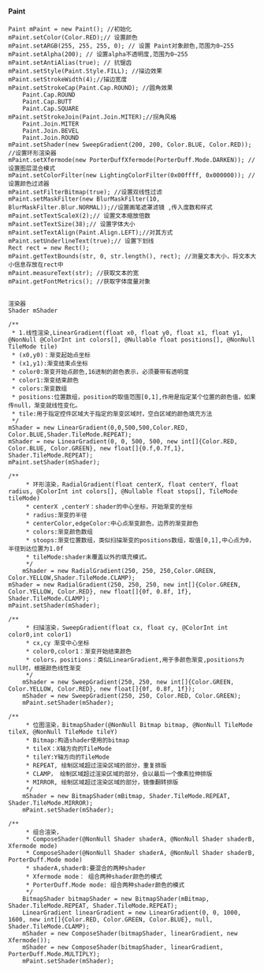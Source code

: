 #### Paint

    Paint mPaint = new Paint(); //初始化
    mPaint.setColor(Color.RED);// 设置颜色
    mPaint.setARGB(255, 255, 255, 0); // 设置 Paint对象颜色,范围为0~255
    mPaint.setAlpha(200); // 设置alpha不透明度,范围为0~255
    mPaint.setAntiAlias(true); // 抗锯齿
    mPaint.setStyle(Paint.Style.FILL); //描边效果
    mPaint.setStrokeWidth(4);//描边宽度
    mPaint.setStrokeCap(Paint.Cap.ROUND); //圆角效果
        Paint.Cap.ROUND
        Paint.Cap.BUTT
        Paint.Cap.SQUARE
    mPaint.setStrokeJoin(Paint.Join.MITER);//拐角风格
        Paint.Join.MITER
        Paint.Join.BEVEL
        Paint.Join.ROUND
    mPaint.setShader(new SweepGradient(200, 200, Color.BLUE, Color.RED)); //设置环形渲染器
    mPaint.setXfermode(new PorterDuffXfermode(PorterDuff.Mode.DARKEN)); //设置图层混合模式
    mPaint.setColorFilter(new LightingColorFilter(0x00ffff, 0x000000)); //设置颜色过滤器
    mPaint.setFilterBitmap(true); //设置双线性过滤
    mPaint.setMaskFilter(new BlurMaskFilter(10, BlurMaskFilter.Blur.NORMAL));//设置画笔遮罩滤镜 ,传入度数和样式
    mPaint.setTextScaleX(2);// 设置文本缩放倍数
    mPaint.setTextSize(38);// 设置字体大小
    mPaint.setTextAlign(Paint.Align.LEFT);//对其方式
    mPaint.setUnderlineText(true);// 设置下划线
    Rect rect = new Rect();
    mPaint.getTextBounds(str, 0, str.length(), rect); //测量文本大小，将文本大小信息存放在rect中
    mPaint.measureText(str); //获取文本的宽
    mPaint.getFontMetrics(); //获取字体度量对象
    
    
    渲染器
    Shader mShader 
    
    /**
     * 1.线性渲染,LinearGradient(float x0, float y0, float x1, float y1, @NonNull @ColorInt int colors[], @Nullable float positions[], @NonNull TileMode tile)
     * (x0,y0)：渐变起始点坐标
     * (x1,y1):渐变结束点坐标
     * color0:渐变开始点颜色,16进制的颜色表示，必须要带有透明度
     * color1:渐变结束颜色
     * colors:渐变数组
     * positions:位置数组，position的取值范围[0,1],作用是指定某个位置的颜色值，如果传null，渐变就线性变化。
     * tile:用于指定控件区域大于指定的渐变区域时，空白区域的颜色填充方法
     */
    mShader = new LinearGradient(0,0,500,500,Color.RED, Color.BLUE,Shader.TileMode.REPEAT);
    mShader = new LinearGradient(0, 0, 500, 500, new int[]{Color.RED, Color.BLUE, Color.GREEN}, new float[]{0.f,0.7f,1}, Shader.TileMode.REPEAT);
    mPaint.setShader(mShader);
    
    /**
		 * 环形渲染，RadialGradient(float centerX, float centerY, float radius, @ColorInt int colors[], @Nullable float stops[], TileMode tileMode)
		 * centerX ,centerY：shader的中心坐标，开始渐变的坐标
		 * radius:渐变的半径
		 * centerColor,edgeColor:中心点渐变颜色，边界的渐变颜色
		 * colors:渐变颜色数组
		 * stoops:渐变位置数组，类似扫描渐变的positions数组，取值[0,1],中心点为0，半径到达位置为1.0f
		 * tileMode:shader未覆盖以外的填充模式。
		 */
		mShader = new RadialGradient(250, 250, 250,Color.GREEN, Color.YELLOW,Shader.TileMode.CLAMP);
    mShader = new RadialGradient(250, 250, 250, new int[]{Color.GREEN, Color.YELLOW, Color.RED}, new float[]{0f, 0.8f, 1f}, Shader.TileMode.CLAMP);
    mPaint.setShader(mShader);
    
    /**
		 * 扫描渲染，SweepGradient(float cx, float cy, @ColorInt int color0,int color1)
		 * cx,cy 渐变中心坐标
		 * color0,color1：渐变开始结束颜色
		 * colors，positions：类似LinearGradient,用于多颜色渐变,positions为null时，根据颜色线性渐变
		 */
		mShader = new SweepGradient(250, 250, new int[]{Color.GREEN, Color.YELLOW, Color.RED}, new float[]{0f, 0.8f, 1f});
		mShader = new SweepGradient(250, 250, Color.RED, Color.GREEN);
		mPaint.setShader(mShader);
    
    /**
		 * 位图渲染，BitmapShader(@NonNull Bitmap bitmap, @NonNull TileMode tileX, @NonNull TileMode tileY)
		 * Bitmap:构造shader使用的bitmap
		 * tileX：X轴方向的TileMode
		 * tileY:Y轴方向的TileMode
		 * REPEAT, 绘制区域超过渲染区域的部分，重复排版
		 * CLAMP， 绘制区域超过渲染区域的部分，会以最后一个像素拉伸排版
		 * MIRROR, 绘制区域超过渲染区域的部分，镜像翻转排版
		 */
		mShader = new BitmapShader(mBitmap, Shader.TileMode.REPEAT, Shader.TileMode.MIRROR);
		mPaint.setShader(mShader);
    
    /**
		 * 组合渲染，
		 * ComposeShader(@NonNull Shader shaderA, @NonNull Shader shaderB, Xfermode mode)
		 * ComposeShader(@NonNull Shader shaderA, @NonNull Shader shaderB, PorterDuff.Mode mode)
		 * shaderA,shaderB:要混合的两种shader
		 * Xfermode mode： 组合两种shader颜色的模式
		 * PorterDuff.Mode mode: 组合两种shader颜色的模式
		 */
		BitmapShader bitmapShader = new BitmapShader(mBitmap, Shader.TileMode.REPEAT, Shader.TileMode.REPEAT);
		LinearGradient linearGradient = new LinearGradient(0, 0, 1000, 1600, new int[]{Color.RED, Color.GREEN, Color.BLUE}, null, Shader.TileMode.CLAMP);
		mShader = new ComposeShader(bitmapShader, linearGradient, new Xfermode());
		mShader = new ComposeShader(bitmapShader, linearGradient, PorterDuff.Mode.MULTIPLY);
		mPaint.setShader(mShader);
    
    
